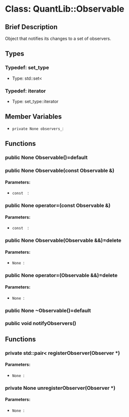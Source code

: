# Class: QuantLib::Observable

## Brief Description
Object that notifies its changes to a set of observers. 

## Types
### Typedef: set_type
- Type: std::set< 

### Typedef: iterator
- Type: set_type::iterator

## Member Variables
- `private None observers_`: 

## Functions
### public None Observable()=default


### public None Observable(const Observable &)

#### Parameters:
- `const  `: 

### public None operator=(const Observable &)

#### Parameters:
- `const  `: 

### public None Observable(Observable &&)=delete

#### Parameters:
- `None `: 

### public None operator=(Observable &&)=delete

#### Parameters:
- `None `: 

### public None ~Observable()=default


### public void notifyObservers()


## Functions
### private std::pair<  registerObserver(Observer *)

#### Parameters:
- `None `: 

### private None unregisterObserver(Observer *)

#### Parameters:
- `None `: 

